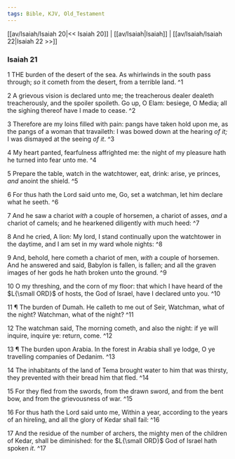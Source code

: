 ```yaml
---
tags: Bible, KJV, Old_Testament
---
```


[[av/Isaiah/Isaiah 20|<< Isaiah 20]] | [[av/Isaiah|Isaiah]] | [[av/Isaiah/Isaiah 22|Isaiah 22 >>]]

### Isaiah 21

1 THE burden of the desert of the sea. As whirlwinds in the south pass through; _so_ it cometh from the desert, from a terrible land. ^1

2 A grievous vision is declared unto me; the treacherous dealer dealeth treacherously, and the spoiler spoileth. Go up, O Elam: besiege, O Media; all the sighing thereof have I made to cease. ^2

3 Therefore are my loins filled with pain: pangs have taken hold upon me, as the pangs of a woman that travaileth: I was bowed down at the hearing _of_ _it;_ I was dismayed at the seeing _of_ _it_. ^3

4 My heart panted, fearfulness affrighted me: the night of my pleasure hath he turned into fear unto me. ^4

5 Prepare the table, watch in the watchtower, eat, drink: arise, ye princes, _and_ anoint the shield. ^5

6 For thus hath the Lord said unto me, Go, set a watchman, let him declare what he seeth. ^6

7 And he saw a chariot _with_ a couple of horsemen, a chariot of asses, _and_ a chariot of camels; and he hearkened diligently with much heed: ^7

8 And he cried, A lion: My lord, I stand continually upon the watchtower in the daytime, and I am set in my ward whole nights: ^8

9 And, behold, here cometh a chariot of men, _with_ a couple of horsemen. And he answered and said, Babylon is fallen, is fallen; and all the graven images of her gods he hath broken unto the ground. ^9

10 O my threshing, and the corn of my floor: that which I have heard of the $L{\small ORD}$ of hosts, the God of Israel, have I declared unto you. ^10

11 ¶ The burden of Dumah. He calleth to me out of Seir, Watchman, what of the night? Watchman, what of the night? ^11

12 The watchman said, The morning cometh, and also the night: if ye will inquire, inquire ye: return, come. ^12

13 ¶ The burden upon Arabia. In the forest in Arabia shall ye lodge, O ye travelling companies of Dedanim. ^13

14 The inhabitants of the land of Tema brought water to him that was thirsty, they prevented with their bread him that fled. ^14

15 For they fled from the swords, from the drawn sword, and from the bent bow, and from the grievousness of war. ^15

16 For thus hath the Lord said unto me, Within a year, according to the years of an hireling, and all the glory of Kedar shall fail: ^16

17 And the residue of the number of archers, the mighty men of the children of Kedar, shall be diminished: for the $L{\small ORD}$ God of Israel hath spoken _it_. ^17
